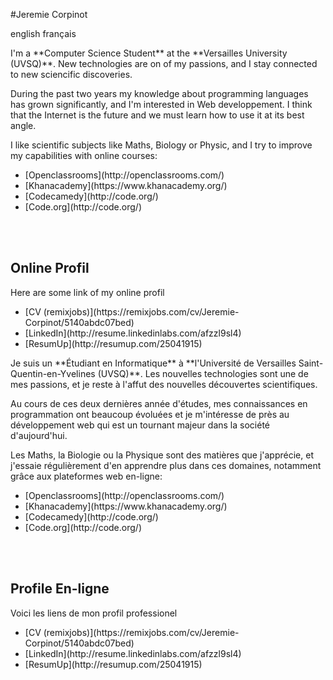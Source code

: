 <!-- 
	NOTE:
	Forced to write HTML tags because of the non-consideration
	of markdown syntax inside html tags (ie. inside a <div></div> for example) 
-->

#Jeremie Corpinot

<div class="horizontal_nav">
	<span data="english" selected="true" class="lang_button">english</span>
	<span data="francais" selected="false" class="lang_button">français</span>
</div>

<div class="english_resume">
<p>
	I'm a **Computer Science Student** at the **Versailles University (UVSQ)**.
	New technologies are on of my passions, and I stay connected to new sciencific discoveries.
</p>

<p>
	During the past two years my knowledge about programming languages has grown significantly, and I'm interested in Web 	developpement. I think that the Internet is the future and we must learn how to use it at its best angle.
</p>

<p>
	I like scientific subjects like Maths, Biology or Physic, and I try to improve my capabilities with online courses:
</p>

<ul>
	<li>[Openclassrooms](http://openclassrooms.com/)</li>
	<li>[Khanacademy](https://www.khanacademy.org/)</li>
	<li>[Codecamedy](http://code.org/)</li>
	<li>[Code.org](http://code.org/)</li>
</ul>


<br><br>
<h2>Online Profil</h2>

Here are some link of my online profil

<ul>
	<li>[CV (remixjobs)](https://remixjobs.com/cv/Jeremie-Corpinot/5140abdc07bed)</li>
	<li>[LinkedIn](http://resume.linkedinlabs.com/afzzl9sl4)</li>
	<li>[ResumUp](http://resumup.com/25041915)</li>
</ul>

</div>




<div class="french_resume">
<p>
	Je suis un **Étudiant en Informatique** à **l'Université de Versailles Saint-Quentin-en-Yvelines (UVSQ)**.
	Les nouvelles technologies sont une de mes passions, et je reste à l'affut des nouvelles découvertes scientifiques.
</p>

<p>
	Au cours de ces deux dernières année d'études,  mes connaissances en programmation ont beaucoup évoluées et je m'intéresse de près au développement web qui est un tournant majeur dans la société d'aujourd'hui.
</p>

<p>
	Les Maths, la Biologie ou la Physique sont des matières que j'apprécie, et j'essaie régulièrement d'en apprendre plus dans ces domaines, notamment grâce aux plateformes web en-ligne:
</p>

<ul>
	<li>[Openclassrooms](http://openclassrooms.com/)</li>
	<li>[Khanacademy](https://www.khanacademy.org/)</li>
	<li>[Codecamedy](http://code.org/)</li>
	<li>[Code.org](http://code.org/)</li>
</ul>


<br><br>
<h2>Profile En-ligne</h2>
Voici les liens de mon profil professionel

<ul>
	<li>[CV (remixjobs)](https://remixjobs.com/cv/Jeremie-Corpinot/5140abdc07bed)</li>
	<li>[LinkedIn](http://resume.linkedinlabs.com/afzzl9sl4)</li>
	<li>[ResumUp](http://resumup.com/25041915)</li>
</ul>
</div>